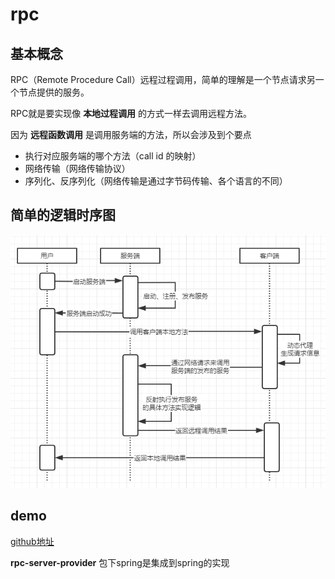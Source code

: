 # rpc

## 基本概念

RPC（Remote Procedure Call）远程过程调用，简单的理解是一个节点请求另一个节点提供的服务。

RPC就是要实现像 **本地过程调用** 的方式一样去调用远程方法。

因为 **远程函数调用** 是调用服务端的方法，所以会涉及到个要点

- 执行对应服务端的哪个方法（call id 的映射）
- 网络传输（网络传输协议）
- 序列化、反序列化（网络传输是通过字节码传输、各个语言的不同）

## 简单的逻辑时序图

![rpc](image/rpc-1.png)

## demo

[github地址](https://github.com/ShenGuangYang/rpc)

**rpc-server-provider** 包下spring是集成到spring的实现



